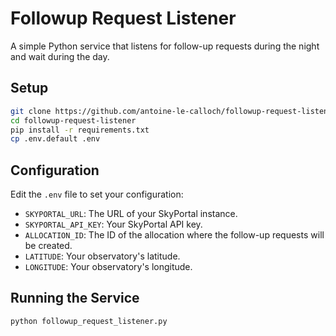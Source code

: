 # Followup Request Listener

A simple Python service that listens for follow-up requests during the night and wait during the day.

## Setup
```bash
git clone https://github.com/antoine-le-calloch/followup-request-listener.git
cd followup-request-listener
pip install -r requirements.txt
cp .env.default .env
```

## Configuration
Edit the `.env` file to set your configuration:
- `SKYPORTAL_URL`: The URL of your SkyPortal instance.
- `SKYPORTAL_API_KEY`: Your SkyPortal API key.
- `ALLOCATION_ID`: The ID of the allocation where the follow-up requests will be created.
- `LATITUDE`: Your observatory's latitude.
- `LONGITUDE`: Your observatory's longitude.

## Running the Service
```bash
python followup_request_listener.py
```